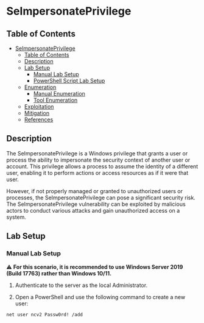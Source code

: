 # SeImpersonatePrivilege

## Table of Contents

- [SeImpersonatePrivilege](#SeImpersonatePrivilege)
  - [Table of Contents](#table-of-contents)
  - [Description](#description)
  - [Lab Setup](#lab-setup)
    - [Manual Lab Setup](#manual-lab-setup)
    - [PowerShell Script Lab Setup](#powershell-script-lab-setup)
  - [Enumeration](#enumeration)
    - [Manual Enumeration](#manual-enumeration)
    - [Tool Enumeration](#tool-enumeration)
  - [Exploitation](#exploitation)
  - [Mitigation](#mitigation)
  - [References](#references)

## Description

The SeImpersonatePrivilege is a Windows privilege that grants a user or process the ability to impersonate the security context of another user or account. This privilege allows a process to assume the identity of a different user, enabling it to perform actions or access resources as if it were that user.

However, if not properly managed or granted to unauthorized users or processes, the SeImpersonatePrivilege can pose a significant security risk. The SeImpersonatePrivilege vulnerability can be exploited by malicious actors to conduct various attacks and gain unauthorized access on a system.

## Lab Setup

### Manual Lab Setup

:warning: <b>For this scenario, it is recommended to use Windows Server 2019 (Build 17763) rather than Windows 10/11.</b>

1) Authenticate to the server as the local Administrator.

2) Open a PowerShell and use the following command to create a new user:

```
net user ncv2 Passw0rd! /add
```

